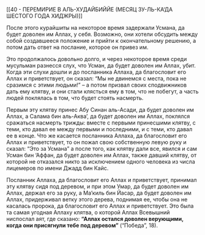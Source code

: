 [[40 - ПЕРЕМИРИЕ В АЛЬ-ХУДАЙБИЙЙЕ (МЕСЯЦ ЗУ-ЛЬ-КА‘ДА ШЕСТОГО ГОДА ХИДЖРЫ)]]

После этого курайшиты на некоторое время задержали Усмана, да будет доволен им Аллах, у себя. Возможно, они хотели обсудить между собой создавшееся положение и прийти к окончательному решению, а потом дать ответ на послание, которое он привез им.

Это продолжалось довольно долго, и через некоторое время среди мусульман разнесся слух, что Усман, да будет доволен им Аллах, убит. Когда эти слухи дошли и до посланника Аллаха, да благословит его Аллах и приветствует, он сказал: “Мы не двинемся с места, пока не сразимся с этими людьми!” – а потом призвал своих сподвижников дать ему клятву, и они стали клясться ему в том, что не побегут, а часть людей поклялась в том, что будет стоять насмерть.

Первым эту клятву принес Абу Синан аль-Асади, да будет доволен им Аллах, а Салама бин аль-Аква’, да будет доволен им Аллах, поклялся сражаться насмерть трижды: вместе с первыми принесшими клятву, с теми, кто давал ее между первыми и последними, и с теми, кто давал ее в конце. Что же касается посланника Аллаха, да благословит его Аллах и приветствует, то он пожал свою собственную левую руку и сказал: “Это за Усмана” а после того, как клятву дали все, явился и сам Усман бин ‘Аффан, да будет доволен им Аллах, также давший клятву, от которой не отказался никто за исключением одного человека из числа лицемеров по имени Джадд бин Кайс.

Посланник Аллаха, да благословит его Аллах и приветствует, принимал эту клятву сидя под деревом, и при этом Умар, да будет доволен им Аллах, держал его за руку, а Ма‘киль бин Йасар, да будет доволен им Аллах, придерживал ветку этого дерева, поднимая ее, чтобы она не касалась пророка, да благословит его Аллах и приветствует. Это была та самая угодная Аллаху клятва, о которой Аллах Всевышний ниспослал аят, где сказано: **“Аллах остался доволен верующими, когда они присягнули тебе под деревом”** (“Победа”, 18).

